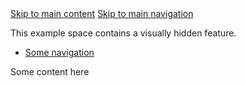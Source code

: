 <div class="au-body">
  <nav class="au-skip-link" aria-label="skip links navigation">
    <a class="au-skip-link__link js-focus-me" href="#content">Skip to main content</a>
    <a class="au-skip-link__link js-focus-me" href="#nav">Skip to main navigation</a>
  </nav>
  <p>This example space contains a visually hidden feature.</p>
  <ul id="nav" tabindex="-1" aria-label="skip links navigation">
    <li><a class="js-focus-me" href="#">Some navigation</a></li>
  </ul>
  <p id="content" tabindex="-1">
    Some content here
  </p>
</div>

